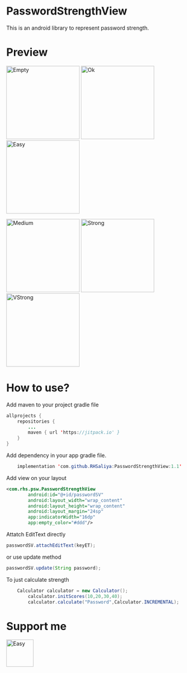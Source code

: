 # PasswordStrengthView
This is an android library to represent password strength.


# Preview
<img width="194" alt="Empty" src="https://user-images.githubusercontent.com/46835920/125243912-8989fb00-e2a3-11eb-90af-73b6282686ce.png"> <img width="194" alt="Ok" src="https://user-images.githubusercontent.com/46835920/125243918-8abb2800-e2a3-11eb-9819-b3d7065b0a10.png"> <img width="194" alt="Easy" src="https://user-images.githubusercontent.com/46835920/125243907-8858ce00-e2a3-11eb-8ee0-5eea043b4394.png">

<img width="194" alt="Medium" src="https://user-images.githubusercontent.com/46835920/125243915-8a229180-e2a3-11eb-87c2-838b0875badb.png"> <img width="194" alt="Strong" src="https://user-images.githubusercontent.com/46835920/125243920-8b53be80-e2a3-11eb-889c-80ecfa7a43a3.png"> <img width="194" alt="VStrong" src="https://user-images.githubusercontent.com/46835920/125243925-8bec5500-e2a3-11eb-96aa-27f7e7a26779.png">



# How to use?

Add maven to your project gradle file
```java
allprojects {
	repositories {
		...
		maven { url 'https://jitpack.io' }
	}
}
```

Add  dependency in your app gradle file.
```java
	implementation 'com.github.RHSaliya:PasswordStrengthView:1.1'
```

Add view on your layout
```xml
<com.rhs.psw.PasswordStrengthView
        android:id="@+id/passwordSV"
        android:layout_width="wrap_content"
        android:layout_height="wrap_content"
        android:layout_margin="24sp"
        app:indicatorWidth="16dp"
        app:empty_color="#ddd"/>
```

Attatch EditText directly
```java
passwordSV.attachEditText(keyET);
```
or use update method

```java
passwordSV.update(String password);
```

To just calculate strength
```java
	Calculator calculator = new Calculator();
        calculator.initScores(10,20,30,40);
        calculator.calculate("Password",Calculator.INCREMENTAL);
```

# Support me
<a href="https://www.paypal.com/paypalme/RHSDev" target="_blank"><img width="72" alt="Easy" src="https://user-images.githubusercontent.com/46835920/125244624-64e25300-e2a4-11eb-88a1-64de1c07c9a3.png"></a>

